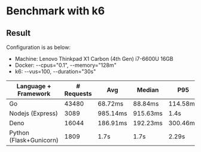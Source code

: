 # Benchmark with k6

## Result
Configuration is as below:
- Machine: Lenovo Thinkpad X1 Carbon (4th Gen) i7-6600U 16GB
- Docker: --cpus="0.1", --memory="128m"
- k6: --vus=100, --duration="30s"

|Language + Framework | # Requests | Avg | Median | P95 | P99.99 |
| --- | --- | --- | --- | --- | --- |
| Go | 43480 | 68.72ms | 88.84ms | 114.58ms | 350.14ms |
| Nodejs (Express) | 3089 | 985.14ms | 915.63ms | 1.4s | 2.6s |
| Deno | 16044 | 186.91ms | 192.23ms | 300.46ms | 8.1s |
| Python (Flask+Gunicorn) | 1809 | 1.7s | 1.7s | 2.29s | 5.59s |
